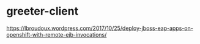 # greeter-client

https://lbroudoux.wordpress.com/2017/10/25/deploy-jboss-eap-apps-on-openshift-with-remote-ejb-invocations/
